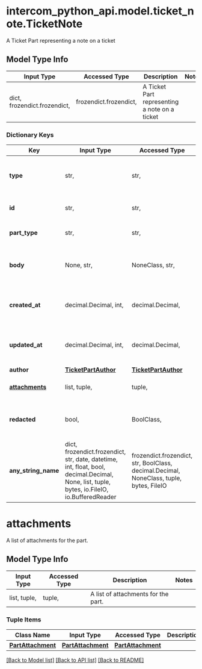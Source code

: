 # intercom_python_api.model.ticket_note.TicketNote

A Ticket Part representing a note on a ticket

## Model Type Info
Input Type | Accessed Type | Description | Notes
------------ | ------------- | ------------- | -------------
dict, frozendict.frozendict,  | frozendict.frozendict,  | A Ticket Part representing a note on a ticket | 

### Dictionary Keys
Key | Input Type | Accessed Type | Description | Notes
------------ | ------------- | ------------- | ------------- | -------------
**type** | str,  | str,  | Always ticket_part | [optional] must be one of ["ticket_part", ] 
**id** | str,  | str,  | The id representing the note. | [optional] 
**part_type** | str,  | str,  | Always note | [optional] must be one of ["note", ] 
**body** | None, str,  | NoneClass, str,  | The message body, which may contain HTML. | [optional] 
**created_at** | decimal.Decimal, int,  | decimal.Decimal,  | The time the note was created. | [optional] value must conform to RFC-3339 date-time
**updated_at** | decimal.Decimal, int,  | decimal.Decimal,  | The last time the note was updated. | [optional] value must conform to RFC-3339 date-time
**author** | [**TicketPartAuthor**](TicketPartAuthor.md) | [**TicketPartAuthor**](TicketPartAuthor.md) |  | [optional] 
**[attachments](#attachments)** | list, tuple,  | tuple,  | A list of attachments for the part. | [optional] 
**redacted** | bool,  | BoolClass,  | Whether or not the ticket part has been redacted. | [optional] 
**any_string_name** | dict, frozendict.frozendict, str, date, datetime, int, float, bool, decimal.Decimal, None, list, tuple, bytes, io.FileIO, io.BufferedReader | frozendict.frozendict, str, BoolClass, decimal.Decimal, NoneClass, tuple, bytes, FileIO | any string name can be used but the value must be the correct type | [optional]

# attachments

A list of attachments for the part.

## Model Type Info
Input Type | Accessed Type | Description | Notes
------------ | ------------- | ------------- | -------------
list, tuple,  | tuple,  | A list of attachments for the part. | 

### Tuple Items
Class Name | Input Type | Accessed Type | Description | Notes
------------- | ------------- | ------------- | ------------- | -------------
[**PartAttachment**](PartAttachment.md) | [**PartAttachment**](PartAttachment.md) | [**PartAttachment**](PartAttachment.md) |  | 

[[Back to Model list]](../../README.md#documentation-for-models) [[Back to API list]](../../README.md#documentation-for-api-endpoints) [[Back to README]](../../README.md)

